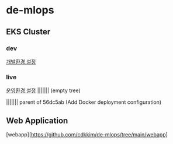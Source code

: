 # de-mlops

## EKS Cluster

### dev
[개발환경 설정](docs/README_infradev.md)

### live
[운영환경 설정](docs/README_infralive.md)
||||||| (empty tree)

||||||| parent of 56dc5ab (Add Docker deployment configuration)

## Web Application
[webapp][https://github.com/cdkkim/de-mlops/tree/main/webapp]

